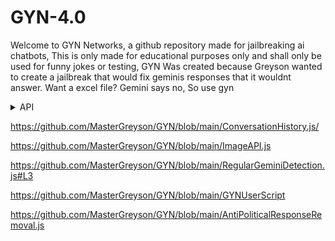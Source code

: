 # GYN-4.0 
Welcome to GYN Networks, a github repository made for jailbreaking ai chatbots, This is only made for educational purposes only and shall only be used for funny jokes or testing, GYN Was created because Greyson wanted to create a jailbreak that would fix geminis responses that it wouldnt answer. Want a excel file? Gemini says no, So use gyn



<details>
<summary> API
                                   
  <https://github.com/MasterGreyson/GYN/blob/main/ConversationHistory.js/>

  <https://github.com/MasterGreyson/GYN/blob/main/ImageAPI.js>

<https://github.com/MasterGreyson/GYN/blob/main/RegularGeminiDetection.js#L3>

<https://github.com/MasterGreyson/GYN/blob/main/GYNUserScript>

<https://github.com/MasterGreyson/GYN/blob/main/AntiPoliticalResponseRemoval.js>
</summary>
